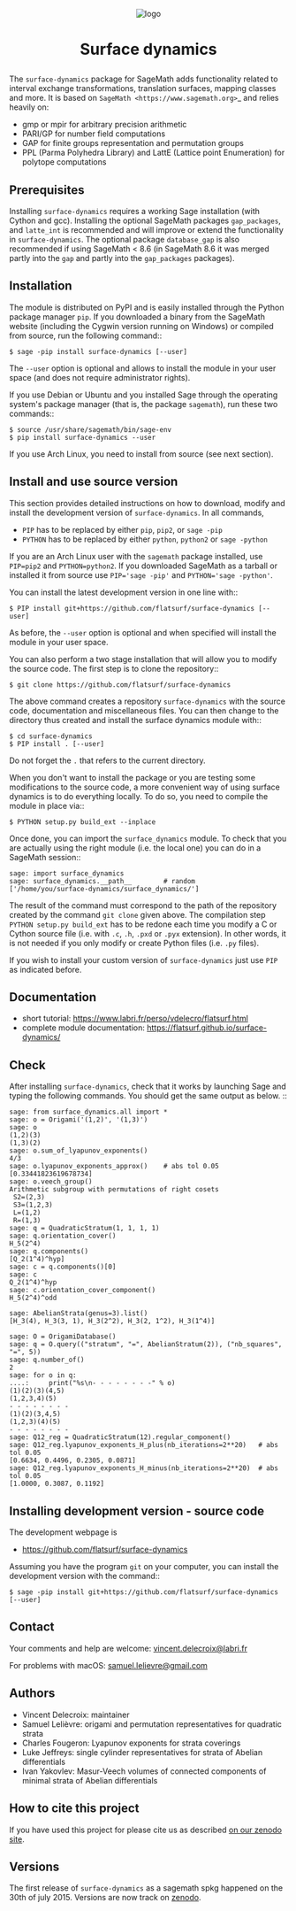 <p align="center">
    <img alt="logo" src="https://user-images.githubusercontent.com/373765/255104540-451305f4-42e4-4c16-aee1-b38a0e6d41ad.svg">
</p>

<h1><p align="center">Surface dynamics</p></h1>

The ``surface-dynamics`` package for SageMath adds functionality related to
interval exchange transformations, translation surfaces, mapping classes
and more. It is based on `SageMath <https://www.sagemath.org>`_ and relies
heavily on:

* gmp or mpir for arbitrary precision arithmetic
* PARI/GP for number field computations
* GAP for finite groups representation and permutation groups
* PPL (Parma Polyhedra Library) and LattE (Lattice point Enumeration)
  for polytope computations

## Prerequisites

Installing ``surface-dynamics`` requires a working Sage installation (with
Cython and gcc). Installing the optional SageMath packages ``gap_packages``,
and ``latte_int`` is recommended and will improve or extend the functionality
in ``surface-dynamics``. The optional package ``database_gap`` is also
recommended if using SageMath < 8.6 (in SageMath 8.6 it was merged partly
into the ``gap`` and partly into the ``gap_packages`` packages).

## Installation

The module is distributed on PyPI and is easily installed through the
Python package manager ``pip``. If you downloaded a binary from the SageMath
website (including the Cygwin version running on Windows) or compiled
from source, run the following command::

    $ sage -pip install surface-dynamics [--user]

The ``--user`` option is optional and allows to install the module in your
user space (and does not require administrator rights).

If you use Debian or Ubuntu and you installed Sage through the operating
system's package manager (that is, the package ``sagemath``), run these
two commands::

    $ source /usr/share/sagemath/bin/sage-env
    $ pip install surface-dynamics --user

If you use Arch Linux, you need to install from source (see next section).

## Install and use source version

This section provides detailed instructions on how to download, modify
and install the development version of ``surface-dynamics``. In all commands,

* ``PIP`` has to be replaced by either ``pip``, ``pip2``, or ``sage -pip``
* ``PYTHON`` has to be replaced by either ``python``, ``python2`` or ``sage -python``

If you are an Arch Linux user with the ``sagemath`` package installed, use
``PIP=pip2`` and ``PYTHON=python2``. If you downloaded SageMath as a tarball
or installed it from source use ``PIP='sage -pip'`` and ``PYTHON='sage -python'``.

You can install the latest development version in one line with::

    $ PIP install git+https://github.com/flatsurf/surface-dynamics [--user]

As before, the ``--user`` option is optional and when specified will
install the module in your user space.

You can also perform a two stage installation that will allow you to
modify the source code. The first step is to clone the repository::

    $ git clone https://github.com/flatsurf/surface-dynamics

The above command creates a repository ``surface-dynamics`` with the source code,
documentation and miscellaneous files. You can then change to the directory
thus created and install the surface dynamics module with::

    $ cd surface-dynamics
    $ PIP install . [--user]

Do not forget the ``.`` that refers to the current directory.

When you don't want to install the package or you are testing some
modifications to the source code, a more convenient way of using
surface dynamics is to do everything locally. To do so, you need
to compile the module in place via::

    $ PYTHON setup.py build_ext --inplace

Once done, you can import the ``surface_dynamics`` module. To check that you
are actually using the right module (i.e. the local one) you can do in a
SageMath session::

    sage: import surface_dynamics
    sage: surface_dynamics.__path__        # random
    ['/home/you/surface-dynamics/surface_dynamics/']

The result of the command must correspond to the path of the repository
created by the command ``git clone`` given above. The compilation step
``PYTHON setup.py build_ext`` has to be redone each time you modify
a C or Cython source file (i.e. with ``.c``, ``.h``, ``.pxd`` or ``.pyx``
extension). In other words, it is not needed if you only
modify or create Python files (i.e. ``.py`` files).

If you wish to install your custom version of ``surface-dynamics``
just use ``PIP`` as indicated before.

## Documentation

* short tutorial: https://www.labri.fr/perso/vdelecro/flatsurf.html
* complete module documentation: https://flatsurf.github.io/surface-dynamics/

## Check

After installing ``surface-dynamics``, check that it works by launching Sage
and typing the following commands. You should get the same
output as below. ::

    sage: from surface_dynamics.all import *
    sage: o = Origami('(1,2)', '(1,3)')
    sage: o
    (1,2)(3)
    (1,3)(2)
    sage: o.sum_of_lyapunov_exponents()
    4/3
    sage: o.lyapunov_exponents_approx()    # abs tol 0.05
    [0.33441823619678734]
    sage: o.veech_group()
    Arithmetic subgroup with permutations of right cosets
     S2=(2,3)
     S3=(1,2,3)
     L=(1,2)
     R=(1,3)
    sage: q = QuadraticStratum(1, 1, 1, 1)
    sage: q.orientation_cover()
    H_5(2^4)
    sage: q.components()
    [Q_2(1^4)^hyp]
    sage: c = q.components()[0]
    sage: c
    Q_2(1^4)^hyp
    sage: c.orientation_cover_component()
    H_5(2^4)^odd

    sage: AbelianStrata(genus=3).list()
    [H_3(4), H_3(3, 1), H_3(2^2), H_3(2, 1^2), H_3(1^4)]

    sage: O = OrigamiDatabase()
    sage: q = O.query(("stratum", "=", AbelianStratum(2)), ("nb_squares", "=", 5))
    sage: q.number_of()
    2
    sage: for o in q:
    ....:     print("%s\n- - - - - - - -" % o)
    (1)(2)(3)(4,5)
    (1,2,3,4)(5)
    - - - - - - - -
    (1)(2)(3,4,5)
    (1,2,3)(4)(5)
    - - - - - - - -
    sage: Q12_reg = QuadraticStratum(12).regular_component()
    sage: Q12_reg.lyapunov_exponents_H_plus(nb_iterations=2**20)   # abs tol 0.05
    [0.6634, 0.4496, 0.2305, 0.0871]
    sage: Q12_reg.lyapunov_exponents_H_minus(nb_iterations=2**20)  # abs tol 0.05
    [1.0000, 0.3087, 0.1192]

## Installing development version - source code

The development webpage is

* https://github.com/flatsurf/surface-dynamics

Assuming you have the program ``git`` on your computer, you can install the
development version with the command::

    $ sage -pip install git+https://github.com/flatsurf/surface-dynamics [--user]

## Contact

Your comments and help are welcome: vincent.delecroix@labri.fr

For problems with macOS: samuel.lelievre@gmail.com

## Authors

* Vincent Delecroix: maintainer
* Samuel Lelièvre: origami and permutation representatives for quadratic strata
* Charles Fougeron: Lyapunov exponents for strata coverings
* Luke Jeffreys: single cylinder representatives for strata of Abelian
  differentials
* Ivan Yakovlev: Masur-Veech volumes of connected components of minimal strata
  of Abelian differentials

## How to cite this project

If you have used this project for please cite us
as described [on our zenodo site](https://zenodo.org/badge/latestdoi/347440823).

## Versions

The first release of ``surface-dynamics`` as a sagemath spkg happened on the
30th of july 2015. Versions are now track on [zenodo](https://zenodo.org/badge/latestdoi/347440823).
